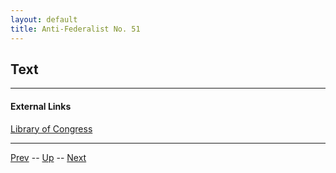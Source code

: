 ```yaml
---
layout: default
title: Anti-Federalist No. 51
---
```


## Text

---
#### External Links
[Library of Congress]()

---

[Prev](50.md) -- [Up](README.md) -- [Next](52.md)
